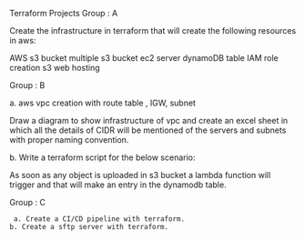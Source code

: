 Terraform Projects
Group : A

Create the infrastructure  in terraform that will create the following resources in aws:

AWS s3 bucket 
multiple s3 bucket
ec2 server
dynamoDB table 
IAM role creation
s3 web hosting
 
Group : B

a. aws vpc creation with route table , IGW, subnet

Draw a diagram to show infrastructure of vpc and create an excel sheet in which all the details of CIDR will be mentioned of the servers and subnets with proper naming convention.

b. Write a terraform script for the below scenario:

As soon as any object is uploaded in  s3 bucket a lambda function will trigger and that will make an entry in the dynamodb table. 
	
Group : C

     a. Create a CI/CD pipeline with terraform.
    b. Create a sftp server with terraform.


